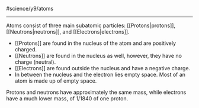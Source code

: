 #science/y9/atoms

---
Atoms consist of three main subatomic particles: [[Protons|protons]], [[Neutrons|neutrons]], and [[Electrons|electrons]].

- [[Protons]] are found in the nucleus of the atom and are positively charged.
- [[Neutrons]] are found in the nucleus as well, however, they have no charge (neutral).
- [[Electrons]] are found outside the nucleus and have a negative charge. 
- In between the nucleus and the electron lies empty space. Most of an atom is made up of empty space.

Protons and neutrons have approximately the same mass, while electrons have a much lower mass, of 1/1840 of one proton.
